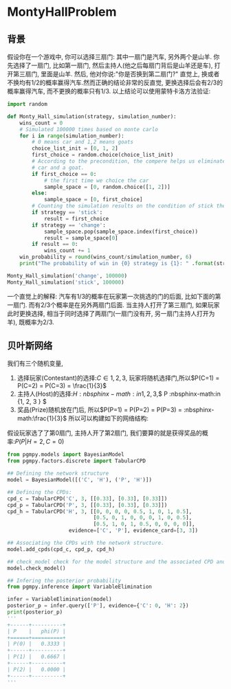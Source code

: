# MontyHallProblem

[](./pgmpy_MontyHallProblem/1.png)

## 背景
假设你在一个游戏中, 你可以选择三扇门: 其中一扇门是汽车, 另外两个是山羊. 你先选择了一扇门, 比如第一扇门, 然后主持人(他之后每扇门背后是山羊还是车), 打开第三扇门, 里面是山羊. 然后, 他对你说:"你是否换到第二扇门?"
直觉上, 换或者不换均有1/2的概率赢得汽车.然而正确的结论非常的反直觉, 更换选择后会有2/3的概率赢得汽车, 而不更换的概率只有1/3.
以上结论可以使用蒙特卡洛方法验证:
```python
import random

def Monty_Hall_simulation(strategy, simulation_number):
    wins_count = 0
    # Simulated 100000 times based on monte carlo
    for i in range(simulation_number):
        # 0 means car and 1,2 means goats
        choice_list_init = [0, 1, 2]
        first_choice = random.choice(choice_list_init)
        # According to the precondition, the compere helps us eliminate an error option, so the sample must include the
        # car and a goat.
        if first_choice == 0:
            # the first time we choice the car
            sample_space = [0, random.choice([1, 2])]
        else:
            sample_space = [0, first_choice]
        # Counting the simulation results on the condition of stick the first choice or change the choice.
        if strategy == 'stick':
            result = first_choice
        if strategy == 'change':
            sample_space.pop(sample_space.index(first_choice))
            result = sample_space[0]
        if result == 0:
            wins_count += 1
    win_probability = round(wins_count/simulation_number, 6)
    print("The probability of win in {0} strategy is {1}: " .format(strategy, win_probability))

Monty_Hall_simulation('change', 100000)
Monty_Hall_simulation('stick', 100000)
```
一个直觉上的解释:
汽车有1/3的概率在玩家第一次挑选的门的后面, 比如下面的第一扇门. 而有2/3个概率是在另外两扇门后面. 当主持人打开了第三扇门, 如果玩家此时更换选择, 相当于同时选择了两扇门(一扇门没有开, 另一扇门主持人打开为羊), 既概率为2/3.
[](./pgmpy_MontyHallProblem/2.png)
## 贝叶斯网络
我们有三个随机变量,
1. 选择玩家(Contestant)的选择:$C \in {1, 2, 3}$, 玩家将随机选择门,所以$P(C=1) = P(C=2) = P(C=3) = \frac{1}{3}$
2. 主持人(Host)的选择:$H :nbsphinx-math:in {1, 2, 3}$,$ P :nbsphinx-math:in {1, 2, 3 } $
3. 奖品(Prize)随机放在门后, 所以$P(P=1) = P(P=2) = P(P=3) = :nbsphinx-math:\frac{1}{3}$
所以可以构建如下的网络结构:
[](./pgmpy_MontyHallProblem/3.png)


假设玩家选了了第0扇门, 主持人开了第2扇门, 我们要算的就是获得奖品的概率:$P(P | H=2, C=0)$
```python
from pgmpy.models import BayesianModel
from pgmpy.factors.discrete import TabularCPD

## Defining the network structure
model = BayesianModel([('C', 'H'), ('P', 'H')])

## Defining the CPDs:
cpd_c = TabularCPD('C', 3, [[0.33], [0.33], [0.33]])
cpd_p = TabularCPD('P', 3, [[0.33], [0.33], [0.33]])
cpd_h = TabularCPD('H', 3, [[0, 0, 0, 0, 0.5, 1, 0, 1, 0.5],
                            [0.5, 0, 1, 0, 0, 0, 1, 0, 0.5],
                            [0.5, 1, 0, 1, 0.5, 0, 0, 0, 0]],
                    evidence=['C', 'P'], evidence_card=[3, 3])

## Associating the CPDs with the network structure.
model.add_cpds(cpd_c, cpd_p, cpd_h)

## check_model check for the model structure and the associated CPD and returns True if everything is correct otherwise throws an exception
model.check_model()

## Infering the posterior probability
from pgmpy.inference import VariableElimination

infer = VariableElimination(model)
posterior_p = infer.query(['P'], evidence={'C': 0, 'H': 2})
print(posterior_p)
'''
+------+----------+
| P    |   phi(P) |
+======+==========+
| P(0) |   0.3333 |
+------+----------+
| P(1) |   0.6667 |
+------+----------+
| P(2) |   0.0000 |
+------+----------+
'''
```

